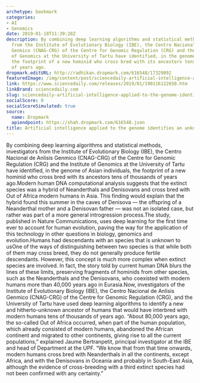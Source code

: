 ```yaml
---
archetype: bookmark
categories:
- AI
- Genomics
date: 2019-01-18T11:39:28Z
description: By combining deep learning algorithms and statistical methods, investigators
  from the Institute of Evolutionary Biology (IBE), the Centro Nacional de Anlisis
  Genmico (CNAG-CRG) of the Centre for Genomic Regulation (CRG) and the Institute
  of Genomics at the University of Tartu have identified, in the genome of Asian individuals,
  the footprint of a new hominid who cross bred with its ancestors tens of thousands
  of years ago.
dropmark.editURL: http://radhikan.dropmark.com/616548/17329092
featuredImage: /img/content/post/sciencedaily-artificial-intelligence-applied-to-the-genome-identifies-an-unknown-human-ancestor.JPG
link: https://www.sciencedaily.com/releases/2019/01/190116122650.htm
linkBrand: sciencedaily.com
slug: sciencedaily-artificial-intelligence-applied-to-the-genome-identifies-an-unknown-human-ancestor
socialScore: 0
socialScoreSimulated: true
source:
  name: Dropmark
  apiendpoint: https://shah.dropmark.com/616548.json
title: Artificial intelligence applied to the genome identifies an unknown human ancestor
---
```

By combining deep learning algorithms and statistical methods, investigators from the Institute of Evolutionary Biology (IBE), the Centro Nacional de Anlisis Genmico (CNAG-CRG) of the Centre for Genomic Regulation (CRG) and the Institute of Genomics at the University of Tartu have identified, in the genome of Asian individuals, the footprint of a new hominid who cross bred with its ancestors tens of thousands of years ago.Modern human DNA computational analysis suggests that the extinct species was a hybrid of Neanderthals and Denisovans and cross bred with Out of Africa modern humans in Asia. This finding would explain that the hybrid found this summer in the caves of Denisova — the offspring of a Neanderthal mother and a Denisovan father — was not an isolated case, but rather was part of a more general introgression process.The study, published in Nature Communications, uses deep learning for the first time ever to account for human evolution, paving the way for the application of this technology in other questions in biology, genomics and evolution.Humans had descendants with an species that is unknown to usOne of the ways of distinguishing between two species is that while both of them may cross breed, they do not generally produce fertile descendants. However, this concept is much more complex when extinct species are involved. In fact, the story told by current human DNA blurs the lines of these limits, preserving fragments of hominids from other species, such as the Neanderthals and the Denisovans, who coexisted with modern humans more than 40,000 years ago in Eurasia.Now, investigators of the Institute of Evolutionary Biology (IBE), the Centro Nacional de Anlisis Genmico (CNAG-CRG) of the Centre for Genomic Regulation (CRG), and the University of Tartu have used deep learning algorithms to identify a new and hitherto-unknown ancestor of humans that would have interbred with modern humans tens of thousands of years ago. “About 80,000 years ago, the so-called Out of Africa occurred, when part of the human population, which already consisted of modern humans, abandoned the African continent and migrated to other continents, giving rise to all the current populations,” explained Jaume Bertranpetit, principal investigator at the IBE and head of Department at the UPF. “We know that from that time onwards, modern humans cross bred with Neanderthals in all the continents, except Africa, and with the Denisovans in Oceania and probably in South-East Asia, although the evidence of cross-breeding with a third extinct species had not been confirmed with any certainty.”

